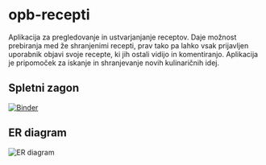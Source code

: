# opb-recepti

Aplikacija za pregledovanje in ustvarjanjanje receptov. Daje možnost prebiranja med že shranjenimi recepti, prav tako pa lahko vsak prijavljen uporabnik objavi svoje recepte, ki jih ostali vidijo in komentiranjo. Aplikacija je pripomoček za iskanje in shranjevanje novih kulinaričnih idej.

## Spletni zagon
[![Binder](https://mybinder.org/badge_logo.svg)](https://mybinder.org/v2/gh/majbc1999/opb-recepti22/main?labpath=proxy%2F8080)

## ER diagram
![ER diagram](diagram/opb-recepti.png)
